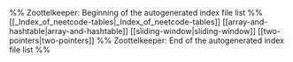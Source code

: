 %% Zoottelkeeper: Beginning of the autogenerated index file list  %%
 [[_Index_of_neetcode-tables|_Index_of_neetcode-tables]]
 [[array-and-hashtable|array-and-hashtable]]
 [[sliding-window|sliding-window]]
 [[two-pointers|two-pointers]]
%% Zoottelkeeper: End of the autogenerated index file list  %%
